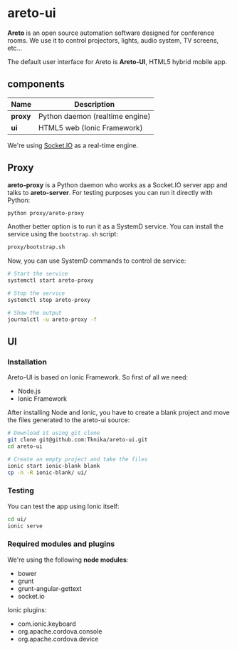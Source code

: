# areto-ui

**Areto** is an open source automation software designed for conference rooms. We use it to control projectors, lights, audio system, TV screens, etc...

The default user interface for Areto is **Areto-UI**, HTML5 hybrid mobile app.

## components

|Name          | Description                      |
|--------------|----------------------------------|
|**proxy**     | Python daemon (realtime engine)  |
|**ui**        | HTML5 web (Ionic Framework)      |

We're using [Socket.IO](http://socket.io/) as a real-time engine.

## Proxy

**areto-proxy** is a Python daemon who works as a Socket.IO server app and talks to **areto-server**. For testing purposes you can run it directly with Python:

```sh
python proxy/areto-proxy
```

Another better option is to run it as a SystemD service. You can install the service using the `bootstrap.sh` script:

```sh
proxy/bootstrap.sh
```

Now, you can use SystemD commands to control de service:

```sh
# Start the service
systemctl start areto-proxy

# Stop the service
systemctl stop areto-proxy

# Show the output
journalctl -u areto-proxy -f
```

## UI

### Installation

Areto-UI is based on Ionic Framework. So first of all we need:
- Node.js
- Ionic Framework

After installing Node and Ionic, you have to create a blank project and move the files generated to the areto-ui source:

```sh
# Download it using git clone
git clone git@github.com:Tknika/areto-ui.git
cd areto-ui

# Create an empty project and take the files
ionic start ionic-blank blank
cp -n -R ionic-blank/ ui/
```

### Testing

You can test the app using Ionic itself:

```sh
cd ui/
ionic serve
```

### Required modules and plugins

We're using the following **node modules**:
- bower
- grunt
- grunt-angular-gettext
- socket.io

Ionic plugins:
- com.ionic.keyboard
- org.apache.cordova.console
- org.apache.cordova.device
